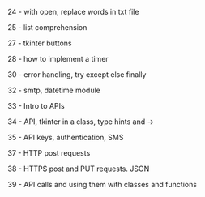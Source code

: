 24 - with open, replace words in txt file

25 - list comprehension

27 - tkinter buttons

28 - how to implement a timer

30 - error handling, try except else finally

32 - smtp, datetime module

33 - Intro to APIs

34 - API, tkinter in a class, type hints and ->

35 - API keys, authentication, SMS

37 - HTTP post requests

38 - HTTPS post and PUT requests. JSON

39 - API calls and using them with classes and functions